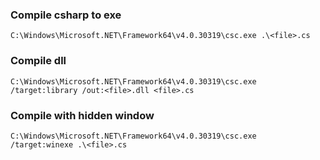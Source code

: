 ### Compile csharp to exe
```
C:\Windows\Microsoft.NET\Framework64\v4.0.30319\csc.exe .\<file>.cs
```

### Compile dll
```
C:\Windows\Microsoft.NET\Framework64\v4.0.30319\csc.exe /target:library /out:<file>.dll <file>.cs
```

### Compile with hidden window
```
C:\Windows\Microsoft.NET\Framework64\v4.0.30319\csc.exe  /target:winexe .\<file>.cs
```


